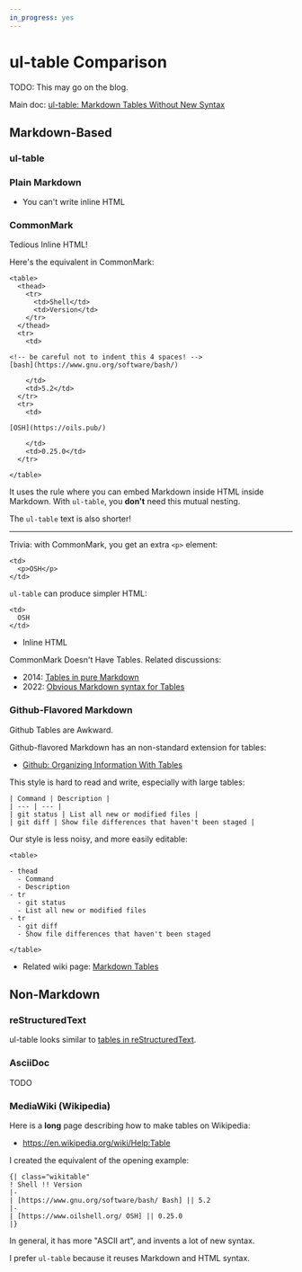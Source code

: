 ```yaml
---
in_progress: yes
---
```


ul-table Comparison
====================

TODO: This may go on the blog.

Main doc: [ul-table: Markdown Tables Without New Syntax](ul-table.html)

<div id="toc">
</div>

## Markdown-Based

### ul-table

### Plain Markdown

- You can't write inline HTML

### CommonMark

Tedious Inline HTML!

Here's the equivalent in CommonMark:

    <table>
      <thead>
        <tr>
          <td>Shell</td>
          <td>Version</td>
        </tr>
      </thead>
      <tr>
        <td>

    <!-- be careful not to indent this 4 spaces! -->
    [bash](https://www.gnu.org/software/bash/)

        </td>
        <td>5.2</td>
      </tr>
      <tr>
        <td>

    [OSH](https://oils.pub/)

        </td>
        <td>0.25.0</td>
      </tr>

    </table>

It uses the rule where you can embed Markdown inside HTML inside Markdown.
With `ul-table`, you **don't** need this mutual nesting.

The `ul-table` text is also shorter!

---

Trivia: with CommonMark, you get an extra `<p>` element:

    <td>
      <p>OSH</p>
    </td>

`ul-table` can produce simpler HTML:

    <td>
      OSH
    </td>

- Inline HTML

CommonMark Doesn't Have Tables.  Related discussions:

- 2014: [Tables in pure Markdown](https://talk.commonmark.org/t/tables-in-pure-markdown/81)
- 2022: [Obvious Markdown syntax for Tables](https://talk.commonmark.org/t/obvious-markdown-syntax-for-tables/4143/9)


### Github-Flavored Markdown

Github Tables are Awkward.

Github-flavored Markdown has an non-standard extension for tables:

- [Github: Organizing Information With Tables](https://docs.github.com/en/get-started/writing-on-github/working-with-advanced-formatting/organizing-information-with-tables)

This style is hard to read and write, especially with large tables:

```
| Command | Description |
| --- | --- |
| git status | List all new or modified files |
| git diff | Show file differences that haven't been staged |
```

Our style is less noisy, and more easily editable:

```
<table>

- thead
  - Command
  - Description
- tr
  - git status
  - List all new or modified files
- tr
  - git diff
  - Show file differences that haven't been staged

</table>
```

- Related wiki page: [Markdown Tables]($wiki)



## Non-Markdown

### reStructuredText

ul-table looks similar to [tables in
reStructuredText](https://sublime-and-sphinx-guide.readthedocs.io/en/latest/tables.html).

### AsciiDoc

TODO

### MediaWiki (Wikipedia)

Here is a **long** page describing how to make tables on Wikipedia:

- <https://en.wikipedia.org/wiki/Help:Table>

I created the equivalent of the opening example:

```
{| class="wikitable"
! Shell !! Version
|-
| [https://www.gnu.org/software/bash/ Bash] || 5.2
|-
| [https://www.oilshell.org/ OSH] || 0.25.0
|}
```

In general, it has more "ASCII art", and invents a lot of new syntax.

I prefer `ul-table` because it reuses Markdown and HTML syntax.
